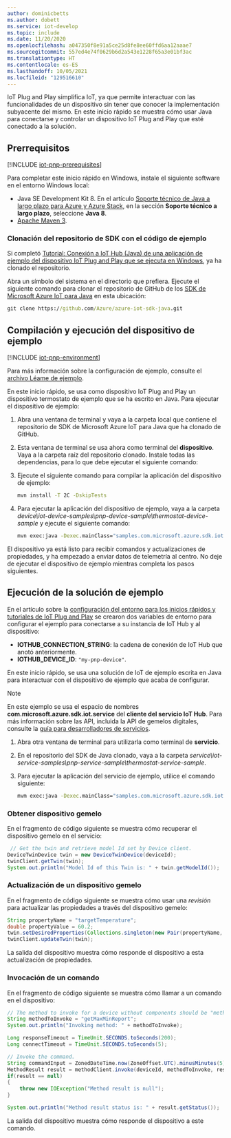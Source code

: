 ```yaml
---
author: dominicbetts
ms.author: dobett
ms.service: iot-develop
ms.topic: include
ms.date: 11/20/2020
ms.openlocfilehash: a047350f8e91a5ce25d8fe8ee60ffd6aa12aaae7
ms.sourcegitcommit: 557ed4e74f0629b6d2a543e1228f65a3e01bf3ac
ms.translationtype: HT
ms.contentlocale: es-ES
ms.lasthandoff: 10/05/2021
ms.locfileid: "129516610"
---
```

IoT Plug and Play simplifica IoT, ya que permite interactuar con las funcionalidades de un dispositivo sin tener que conocer la implementación subyacente del mismo. En este inicio rápido se muestra cómo usar Java para conectarse y controlar un dispositivo IoT Plug and Play que esté conectado a la solución.

## <a name="prerequisites"></a>Prerrequisitos

[!INCLUDE [iot-pnp-prerequisites](iot-pnp-prerequisites.md)]

Para completar este inicio rápido en Windows, instale el siguiente software en el entorno Windows local:

* Java SE Development Kit 8. En el artículo [Soporte técnico de Java a largo plazo para Azure y Azure Stack](/java/azure/jdk/), en la sección **Soporte técnico a largo plazo**, seleccione **Java 8**.
* [Apache Maven 3](https://maven.apache.org/download.cgi).

### <a name="clone-the-sdk-repository-with-the-sample-code"></a>Clonación del repositorio de SDK con el código de ejemplo

Si completó [Tutorial: Conexión a IoT Hub (Java) de una aplicación de ejemplo del dispositivo IoT Plug and Play que se ejecuta en Windows](../articles/iot-develop/tutorial-connect-device.md), ya ha clonado el repositorio.

Abra un símbolo del sistema en el directorio que prefiera. Ejecute el siguiente comando para clonar el repositorio de GitHub de los [SDK de Microsoft Azure IoT para Java](https://github.com/Azure/azure-iot-sdk-java) en esta ubicación:

```cmd
git clone https://github.com/Azure/azure-iot-sdk-java.git
```

## <a name="build-and-run-the-sample-device"></a>Compilación y ejecución del dispositivo de ejemplo

[!INCLUDE [iot-pnp-environment](iot-pnp-environment.md)]

Para más información sobre la configuración de ejemplo, consulte el [archivo Léame de ejemplo](https://github.com/Azure/azure-iot-sdk-java/blob/main/device/iot-device-samples/readme.md).

En este inicio rápido, se usa como dispositivo IoT Plug and Play un dispositivo termostato de ejemplo que se ha escrito en Java. Para ejecutar el dispositivo de ejemplo:

1. Abra una ventana de terminal y vaya a la carpeta local que contiene el repositorio de SDK de Microsoft Azure IoT para Java que ha clonado de GitHub.

1. Esta ventana de terminal se usa ahora como terminal del **dispositivo**. Vaya a la carpeta raíz del repositorio clonado. Instale todas las dependencias, para lo que debe ejecutar el siguiente comando:

1. Ejecute el siguiente comando para compilar la aplicación del dispositivo de ejemplo:

    ```cmd
    mvn install -T 2C -DskipTests
    ```

1. Para ejecutar la aplicación del dispositivo de ejemplo, vaya a la carpeta *device\iot-device-samples\pnp-device-sample\thermostat-device-sample* y ejecute el siguiente comando:

    ```cmd
    mvn exec:java -Dexec.mainClass="samples.com.microsoft.azure.sdk.iot.device.Thermostat"
    ```

El dispositivo ya está listo para recibir comandos y actualizaciones de propiedades, y ha empezado a enviar datos de telemetría al centro. No deje de ejecutar el dispositivo de ejemplo mientras completa los pasos siguientes.

## <a name="run-the-sample-solution"></a>Ejecución de la solución de ejemplo

En el artículo sobre la [configuración del entorno para los inicios rápidos y tutoriales de IoT Plug and Play](../articles/iot-develop/set-up-environment.md) se crearon dos variables de entorno para configurar el ejemplo para conectarse a su instancia de IoT Hub y al dispositivo:

* **IOTHUB_CONNECTION_STRING**: la cadena de conexión de IoT Hub que anotó anteriormente.
* **IOTHUB_DEVICE_ID**: `"my-pnp-device"`.

En este inicio rápido, se usa una solución de IoT de ejemplo escrita en Java para interactuar con el dispositivo de ejemplo que acaba de configurar.

> [!NOTE]
> En este ejemplo se usa el espacio de nombres **com.microsoft.azure.sdk.iot.service** del **cliente del servicio IoT Hub**. Para más información sobre las API, incluida la API de gemelos digitales, consulte la [guía para desarrolladores de servicios](../articles/iot-develop/concepts-developer-guide-service.md).

1. Abra otra ventana de terminal para utilizarla como terminal de **servicio**.

1. En el repositorio del SDK de Java clonado, vaya a la carpeta *service\iot-service-samples\pnp-service-sample\thermostat-service-sample*.

1. Para ejecutar la aplicación del servicio de ejemplo, utilice el comando siguiente:

    ```cmd
    mvm exec:java -Dexec.mainClass="samples.com.microsoft.azure.sdk.iot.service.Thermostat"
    ```

### <a name="get-device-twin"></a>Obtener dispositivo gemelo

En el fragmento de código siguiente se muestra cómo recuperar el dispositivo gemelo en el servicio:

```java
 // Get the twin and retrieve model Id set by Device client.
DeviceTwinDevice twin = new DeviceTwinDevice(deviceId);
twinClient.getTwin(twin);
System.out.println("Model Id of this Twin is: " + twin.getModelId());
```

### <a name="update-a-device-twin"></a>Actualización de un dispositivo gemelo

En el fragmento de código siguiente se muestra cómo usar una *revisión* para actualizar las propiedades a través del dispositivo gemelo:

```java
String propertyName = "targetTemperature";
double propertyValue = 60.2;
twin.setDesiredProperties(Collections.singleton(new Pair(propertyName, propertyValue)));
twinClient.updateTwin(twin);
```

La salida del dispositivo muestra cómo responde el dispositivo a esta actualización de propiedades.

### <a name="invoke-a-command"></a>Invocación de un comando

En el fragmento de código siguiente se muestra cómo llamar a un comando en el dispositivo:

```java
// The method to invoke for a device without components should be "methodName" as defined in the DTDL.
String methodToInvoke = "getMaxMinReport";
System.out.println("Invoking method: " + methodToInvoke);

Long responseTimeout = TimeUnit.SECONDS.toSeconds(200);
Long connectTimeout = TimeUnit.SECONDS.toSeconds(5);

// Invoke the command.
String commandInput = ZonedDateTime.now(ZoneOffset.UTC).minusMinutes(5).format(DateTimeFormatter.ISO_DATE_TIME);
MethodResult result = methodClient.invoke(deviceId, methodToInvoke, responseTimeout, connectTimeout, commandInput);
if(result == null)
{
    throw new IOException("Method result is null");
}

System.out.println("Method result status is: " + result.getStatus());
```

La salida del dispositivo muestra cómo responde el dispositivo a este comando.
